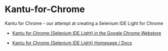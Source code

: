 # Kantu-for-Chrome

Kantu for Chrome - our attempt at creating a Selenium IDE Light for Chrome 

- [Kantu for Chrome (Selenium IDE Light) in the Google Chrome Webstore](https://chrome.google.com/webstore/detail/kantu-browser-automation/gcbalfbdmfieckjlnblleoemohcganoc)

- [Kantu for Chrome (Selenium IDE Light) Homepage / Docs](https://a9t9.com/kantu/web-automation/chrome)


